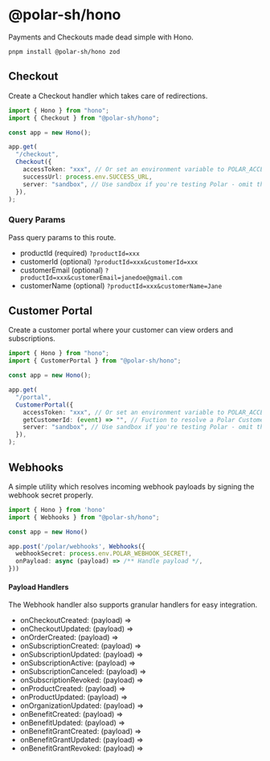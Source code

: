 # @polar-sh/hono

Payments and Checkouts made dead simple with Hono.

`pnpm install @polar-sh/hono zod`

## Checkout

Create a Checkout handler which takes care of redirections.

```typescript
import { Hono } from "hono";
import { Checkout } from "@polar-sh/hono";

const app = new Hono();

app.get(
  "/checkout",
  Checkout({
    accessToken: "xxx", // Or set an environment variable to POLAR_ACCESS_TOKEN
    successUrl: process.env.SUCCESS_URL,
    server: "sandbox", // Use sandbox if you're testing Polar - omit the parameter or pass 'production' otherwise
  }),
);
```

### Query Params

Pass query params to this route.

- productId (required) `?productId=xxx`
- customerId (optional) `?productId=xxx&customerId=xxx`
- customerEmail (optional) `?productId=xxx&customerEmail=janedoe@gmail.com`
- customerName (optional) `?productId=xxx&customerName=Jane`

## Customer Portal

Create a customer portal where your customer can view orders and subscriptions.

```typescript
import { Hono } from "hono";
import { CustomerPortal } from "@polar-sh/hono";

const app = new Hono();

app.get(
  "/portal",
  CustomerPortal({
    accessToken: "xxx", // Or set an environment variable to POLAR_ACCESS_TOKEN
    getCustomerId: (event) => "", // Fuction to resolve a Polar Customer ID
    server: "sandbox", // Use sandbox if you're testing Polar - omit the parameter or pass 'production' otherwise
  }),
);
```

## Webhooks

A simple utility which resolves incoming webhook payloads by signing the webhook secret properly.

```typescript
import { Hono } from 'hono'
import { Webhooks } from "@polar-sh/hono";

const app = new Hono()

app.post('/polar/webhooks', Webhooks({
  webhookSecret: process.env.POLAR_WEBHOOK_SECRET!,
  onPayload: async (payload) => /** Handle payload */,
}))
```

#### Payload Handlers

The Webhook handler also supports granular handlers for easy integration.

- onCheckoutCreated: (payload) => 
- onCheckoutUpdated: (payload) => 
- onOrderCreated: (payload) => 
- onSubscriptionCreated: (payload) => 
- onSubscriptionUpdated: (payload) => 
- onSubscriptionActive: (payload) => 
- onSubscriptionCanceled: (payload) => 
- onSubscriptionRevoked: (payload) => 
- onProductCreated: (payload) => 
- onProductUpdated: (payload) => 
- onOrganizationUpdated: (payload) => 
- onBenefitCreated: (payload) => 
- onBenefitUpdated: (payload) => 
- onBenefitGrantCreated: (payload) => 
- onBenefitGrantUpdated: (payload) => 
- onBenefitGrantRevoked: (payload) => 
